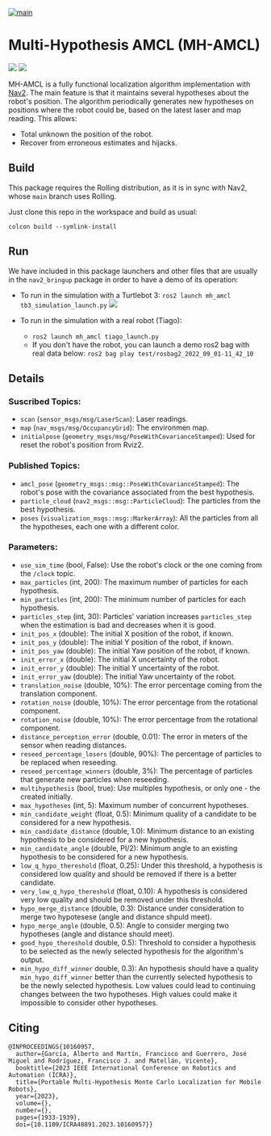 [![main](https://github.com/fmrico/mh_amcl/actions/workflows/main.yaml/badge.svg)](https://github.com/fmrico/mh_amcl/actions/workflows/main.yaml)

# Multi-Hypothesis AMCL (MH-AMCL)

[![](https://img.youtube.com/vi/LnmQ11Ew01g/0.jpg)](https://www.youtube.com/watch?v=LnmQ11Ew01g&feature=youtu.be "Click to play on You Tube")
[![](https://img.youtube.com/vi/RmY82ApjCMQ/0.jpg)](https://www.youtube.com/watch?v=RmY82ApjCMQ&feature=youtu.be "Click to play on You Tube")

MH-AMCL is a fully functional localization algorithm implementation with [Nav2](https://navigation.ros.org/). The main feature is that it maintains several hypotheses about the robot's position. The algorithm periodically generates new hypotheses on positions where the robot could be, based on the latest laser and map reading. This allows:
* Total unknown the position of the robot.
* Recover from erroneous estimates and hijacks.

## Build

This package requires the Rolling distribution, as it is in sync with Nav2, whose `main` branch uses Rolling.

Just clone this repo in the workspace and build as usual:

```
colcon build --symlink-install
```

## Run

We have included in this package launchers and other files that are usually in the `nav2_bringup` package in order to have a demo of its operation:

* To run in the simulation with a Turtlebot 3: `ros2 launch mh_amcl tb3_simulation_launch.py`
[![](https://img.youtube.com/vi/j0iQpAx-pbc/0.jpg)](https://www.youtube.com/watch?v=j0iQpAx-pbc&feature=youtu.be "Click to play on You Tube")


* To run in the simulation with a real robot (Tiago):
  * `ros2 launch mh_amcl tiago_launch.py`
  * If you don't have the robot, you can launch a demo ros2 bag with real data below: `ros2 bag play test/rosbag2_2022_09_01-11_42_10`
  
## Details

### Suscribed Topics:
* `scan` (`sensor_msgs/msg/LaserScan`): Laser readings.
* `map` (`nav_msgs/msg/OccupancyGrid`): The environmen map.
* `initialpose` (`geometry_msgs/msg/PoseWithCovarianceStamped`): Used for reset the robot's position from Rviz2.

### Published Topics:
* `amcl_pose` (`geometry_msgs::msg::PoseWithCovarianceStamped`): The robot's pose with the covariance associated from the best hypothesis.
* `particle_cloud` (`nav2_msgs::msg::ParticleCloud`): The particles from the best hypothesis.
* `poses` (`visualization_msgs::msg::MarkerArray`): All the particles from all the hypotheses, each one with a different color.

### Parameters:
* `use_sim_time` (bool, False): Use the robot's clock or the one coming from the `/clock` topic.
* `max_particles` (int, 200): The maximum number of particles for each hypothesis.
* `min_particles` (int, 200): The minimum number of particles for each hypothesis.
* `particles_step` (int, 30): Particles' variation increases `particles_step` when the estimation is bad and decreases when it is good.
* `init_pos_x` (double): The initial X position of the robot, if known.
* `init_pos_y` (double): The initial Y position of the robot, if known.
* `init_pos_yaw` (double): The initial Yaw position of the robot, if known.
* `init_error_x` (double): The initial X uncertainty of the robot.
* `init_error_y` (double): The initial Y uncertainty of the robot.
* `init_error_yaw` (double): The initial Yaw uncertainty of the robot.
* `translation_noise` (double, 10%): The error percentage coming from the translation component.
* `rotation_noise` (double, 10%): The error percentage from the rotational component.
* `rotation_noise` (double, 10%): The error percentage from the rotational component.
* `distance_perception_error` (double, 0.01): The error in meters of the sensor when reading distances.
* `reseed_percentage_losers` (double, 90%): The percentage of particles to be replaced when reseeding.
* `reseed_percentage_winners` (double, 3%): The percentage of particles that generate new particles when reseeding.
* `multihypothesis` (bool, true): Use multiples hypothesis, or only one - the created initially.
* `max_hypotheses` (int, 5): Maximum number of concurrent hypotheses.
* `min_candidate_weight` (float, 0.5): Minimum quality of a candidate to be considered for a new hypothesis.
* `min_candidate_distance` (double, 1.0): Minimum distance to an existing hypothesis to be considered for a new hypothesis.
* `min_candidate_angle` (double, PI/2): Minimum angle to an existing hypothesis to be considered for a new hypothesis.
* `low_q_hypo_thereshold` (float, 0.25): Under this threshold, a hypothesis is considered low quality and should be removed if there is a better candidate.
* `very_low_q_hypo_thereshold` (float, 0.10): A hypothesis is considered very low quality and should be removed under this threshold.
* `hypo_merge_distance` (double, 0.3): Distance under consideration to merge two hypotesese (angle and distance shpuld meet).
* `hypo_merge_angle` (double, 0.5): Angle to consider merging two hypotheses (angle and distance should meet).
* `good_hypo_thereshold` double, 0.5): Threshold to consider a hypothesis to be selected as the newly selected hypothesis for the algorithm's output.
* `min_hypo_diff_winner` double, 0.3): An hypothesis should have a quality `min_hypo_diff_winner` better than the currently selected hypothesis to be the newly selected hypothesis. Low values could lead to continuing changes between the two hypotheses. High values could make it impossible to consider other hypotheses.

## Citing

```
@INPROCEEDINGS{10160957,
  author={García, Alberto and Martín, Francisco and Guerrero, José Miguel and Rodríguez, Francisco J. and Matellán, Vicente},
  booktitle={2023 IEEE International Conference on Robotics and Automation (ICRA)}, 
  title={Portable Multi-Hypothesis Monte Carlo Localization for Mobile Robots}, 
  year={2023},
  volume={},
  number={},
  pages={1933-1939},
  doi={10.1109/ICRA48891.2023.10160957}}

```
